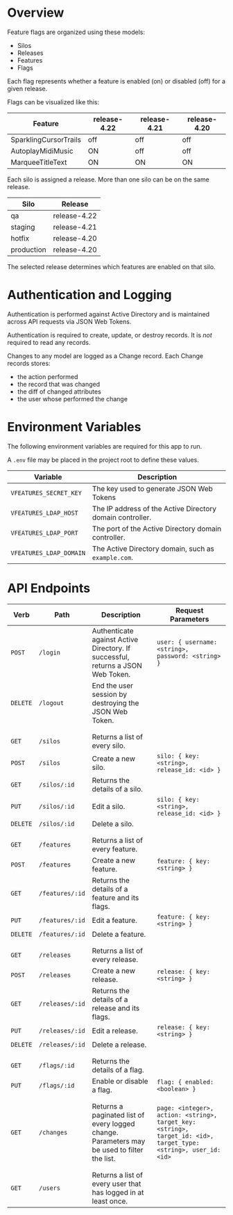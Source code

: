# Overview

Feature flags are organized using these models:
* Silos
* Releases
* Features
* Flags

Each flag represents whether a feature is enabled (on) or disabled (off) for a given release.

Flags can be visualized like this:

Feature  | release-4.22 | release-4.21 | release-4.20
-------- | ------------ | ------------ | ------------
SparklingCursorTrails | off | off | off
AutoplayMidiMusic | ON | off | off
MarqueeTitleText | ON | ON | ON

Each silo is assigned a release. More than one silo can be on the same release.

Silo | Release
---- | -------
qa | release-4.22
staging | release-4.21
hotfix | release-4.20
production | release-4.20

The selected release determines which features are enabled on that silo.

# Authentication and Logging

Authentication is performed against Active Directory and is maintained across API requests via JSON Web Tokens.

Authentication is required to create, update, or destroy records. It is _not_ required to read any records.

Changes to any model are logged as a Change record. Each Change records stores:
* the action performed
* the record that was changed
* the diff of changed attributes
* the user whose performed the change

# Environment Variables

The following environment variables are required for this app to run.

A `.env` file may be placed in the project root to define these values.

Variable | Description
-------- | -----------
`VFEATURES_SECRET_KEY` | The key used to generate JSON Web Tokens
`VFEATURES_LDAP_HOST` | The IP address of the Active Directory domain controller.
`VFEATURES_LDAP_PORT` | The port of the Active Directory domain controller.
`VFEATURES_LDAP_DOMAIN` | The Active Directory domain, such as `example.com`.

# API Endpoints

Verb | Path | Description | Request Parameters
---- | ---- | ----------- | ----------
`POST`   | `/login`        | Authenticate against Active Directory. If successful, returns a JSON Web Token. | `user: { username: <string>, password: <string> }`
`DELETE` | `/logout`       | End the user session by destroying the JSON Web Token.
 | |
 | |
`GET`    | `/silos`        | Returns a list of every silo.
`POST`   | `/silos`        | Create a new silo. | `silo: { key: <string>, release_id: <id> }`
`GET`    | `/silos/:id`    | Returns the details of a silo.
`PUT`    | `/silos/:id`    | Edit a silo. | `silo: { key: <string>, release_id: <id> }`
`DELETE` | `/silos/:id`    | Delete a silo.
 | |
 | |
`GET`    | `/features`     | Returns a list of every feature.
`POST`   | `/features`     | Create a new feature. | `feature: { key: <string> }`
`GET`    | `/features/:id` | Returns the details of a feature and its flags.
`PUT`    | `/features/:id` | Edit a feature. | `feature: { key: <string> }`
`DELETE` | `/features/:id` | Delete a feature.
 | |
 | |
`GET`    | `/releases`     | Returns a list of every release.
`POST`   | `/releases`     | Create a new release. | `release: { key: <string> }`
`GET`    | `/releases/:id` | Returns the details of a release and its flags.
`PUT`    | `/releases/:id` | Edit a release. | `release: { key: <string> }`
`DELETE` | `/releases/:id` | Delete a release.
 | |
 | |
`GET`    | `/flags/:id`    | Returns the details of a flag.
`PUT`    | `/flags/:id`    | Enable or disable a flag. | `flag: { enabled: <boolean> }`
 | |
 | |
`GET`    | `/changes`      | Returns a paginated list of every logged change. Parameters may be used to filter the list. | `page: <integer>, action: <string>, target_key: <string>, target_id: <id>, target_type: <string>, user_id: <id>`
 | |
 | |
`GET`    | `/users`        | Returns a list of every user that has logged in at least once.
